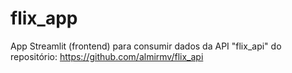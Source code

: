 # flix_app
 App Streamlit (frontend) para consumir dados da API "flix_api" do repositório: https://github.com/almirmv/flix_api
